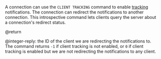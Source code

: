 A connection can use the `CLIENT TRACKING` command to enable [tracking](/topics/client-side-caching) notifications.
The connection can redirect the notifications to another connection.
This introspective command lets clients query the server about a connection's redirect status.

@return

@integer-reply: the ID of the client we are redirecting the notifications to.
The command returns `-1` if client tracking is not enabled, or `0` if client tracking is enabled but we are not redirecting the notifications to any client.
